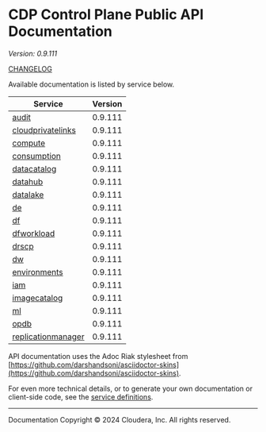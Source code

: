 # CDP Control Plane Public API Documentation

*Version: 0.9.111*

[CHANGELOG](CHANGELOG.md)

Available documentation is listed by service below.

| Service | Version |
| --- | --- |
| [audit](./audit/index.html) | 0.9.111 |
| [cloudprivatelinks](./cloudprivatelinks/index.html) | 0.9.111 |
| [compute](./compute/index.html) | 0.9.111 |
| [consumption](./consumption/index.html) | 0.9.111 |
| [datacatalog](./datacatalog/index.html) | 0.9.111 |
| [datahub](./datahub/index.html) | 0.9.111 |
| [datalake](./datalake/index.html) | 0.9.111 |
| [de](./de/index.html) | 0.9.111 |
| [df](./df/index.html) | 0.9.111 |
| [dfworkload](./dfworkload/index.html) | 0.9.111 |
| [drscp](./drscp/index.html) | 0.9.111 |
| [dw](./dw/index.html) | 0.9.111 |
| [environments](./environments/index.html) | 0.9.111 |
| [iam](./iam/index.html) | 0.9.111 |
| [imagecatalog](./imagecatalog/index.html) | 0.9.111 |
| [ml](./ml/index.html) | 0.9.111 |
| [opdb](./opdb/index.html) | 0.9.111 |
| [replicationmanager](./replicationmanager/index.html) | 0.9.111 |

API documentation uses the Adoc Riak stylesheet from
[https://github.com/darshandsoni/asciidoctor-skins](https://github.com/darshandsoni/asciidoctor-skins).

For even more technical details, or to generate your own documentation or client-side code, see the
[service definitions](swagger/).

----

Documentation Copyright © 2024 Cloudera, Inc. All rights reserved.

